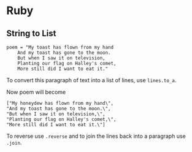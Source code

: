 # Ruby

## String to List

```
poem = "My toast has flown from my hand
    And my toast has gone to the moon.
    But when I saw it on television,
    Planting our flag on Halley's comet,
    More still did I want to eat it."
```

To convert this paragraph of text into a list of lines, use `lines.to_a`. 

Now poem will become
```
["My honeydew has flown from my hand\", 
"And my toast has gone to the moon.\", 
"But when I saw it on television,\", 
"Planting our flag on Halley's comet,\", 
"More still did I want to eat it.\"]
```

To reverse use `.reverse` and to join the lines back into a paragraph use `.join`.
